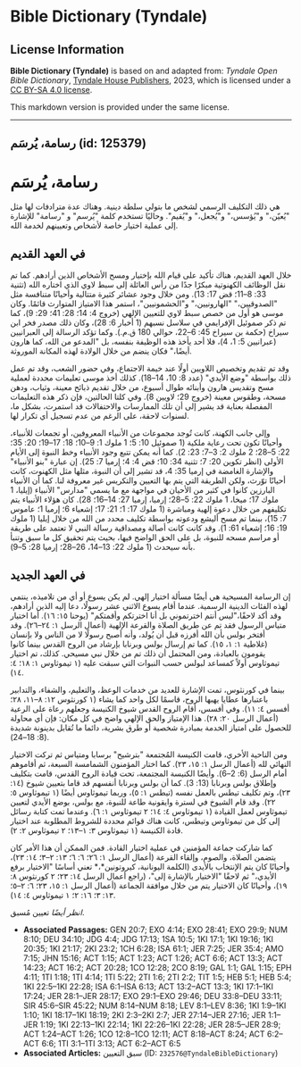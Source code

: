 # Bible Dictionary (Tyndale)

## License Information

**Bible Dictionary (Tyndale)** is based on and adapted from: _Tyndale Open Bible Dictionary_, [Tyndale House Publishers](https://tyndaleopenresources.com/), 2023, which is licensed under a [CC BY-SA 4.0 license](https://creativecommons.org/licenses/by-sa/4.0/legalcode.en).

This markdown version is provided under the same license.



--------------------------------

## رسامة، يُرسَم (id: 125379)

رسامة، يُرسَم
=============

هي ذلك التكليف الرسمي لشخص ما بتولي سلطة دينية. وهناك عدة مترادفات لها مثل "يُعيّن،" و"يُؤسس،" و"يُجعل،" و"يُقيم". وحاليًا تستخدم كلمة "يُرسم" و "رسامة" للإشارة إلى عملية اختيار خاصة لأشخاص وتعيينهم لخدمة الله.

في العهد القديم
---------------

خلال العهد القديم، هناك تأكيد على قيام الله بإختيار ومسح الأشخاص الذين أرادهم. كما تم نقل الوظائف الكهنوتية مبكرًا جدًا من رأس العائلة إلى سبط لاوي الذي اختاره الله (تثنية 33: 8–11؛ قض 17: 13). ومن خلال وجود عشائر كثيرة متتالية وأحيانًا متنافسة مثل "الصدوقيين،" "الهارونيين،" و"الحشمونيين"، استمر هذا الامتياز المتوارث قائمًا. وكان موسى هو أول من خصص سبط لاوي للتعيين الإلهي (خروج 4: 14؛ 28: 41؛ 29: 9)، كما تم ذكر صموئيل الإفرايمي في سلاسل نسبهم (1 أخبار 6: 28)، وكان ذلك مصدر فخر ابن سيراخ (حكمة بن سيراخ 45: 6–22، حوالي 180 ق.م.). وكما تؤكد الرسالة إلى العبرانيين (عبرانيين 5: 1، 4)، فلا أحد يأخذ هذه الوظيفة بنفسه، بل "المدعو من الله، كما هارون أيضًا،" فكان ينضم من خلال الولادة لهذه المكانة الموروثة.

وقد تم تقديم وتخصيص اللاويين أولًا عند خيمة الاجتماع، وفي حضور الشعب، وقد تم عمل ذلك بواسطة "وضع الأيدي" (عدد 8: 10، 14–18). كذلك أخذ موسى تعليمات محددة لعملية مسح وتقديس هارون وأبنائه طوال أسبوع، من خلال تقديم ذبائح معينة، وثياب، ودهن مسحة، وطقوس معينة (خروج 29؛ لاويين 8). وفي كلتا الحالتين، فإن ذكر هذه التعليمات المفصلة بعناية قد يشير إلى أن تلك الممارسات والاحتفالات قد استمرت، بشكل ما، لسنوات لاحقة، على الرغم من عدم تسجيل أي تكرار لها.

وإلى جانب الكهنة، كانت تُوجد مجموعات من الأنبياء المعروفين، أو تجمعات للأنبياء، وأحيانًا تكون تحت رعاية ملكية (1 صموئيل 10: 5؛ 1 ملوك 1: 9–10؛ 18: 17–19؛ 20: 35؛ 22: 5–28؛ 2 ملوك 2: 3–7؛ 23: 2). كما أنه يمكن تتبع وجود الأنبياء وخط النبوة إلى الأيام الأولى (انظر تكوين 20: 7؛ تثنية 34: 10؛ قض 4: 4؛ إرميا 7: 25). إن عبارة "بنو الأنبياء" والإشارة الغامضة في إرميا 35: 4، قد تشير إلى أن النبوة، مثلها مثل الكهنوت، كانت أحيانًا توّرث، ولكن الطريقة التي يتم بها التعيين والتكريس غير معروفة لنا. كما أن الأنبياء البارزين كانوا في كثير من الأحيان في مواجهة مع ما يسمي "مدارس" الأنبياء (إيليا، 1 ملوك 17؛ ميخا، 1 ملوك 22: 5–28؛ إرميا، إرميا 27: 14–16؛ 28). كان هؤلاء الأنبياء يتم تكليفهم من خلال دعوة إلهية ومباشرة (1 ملوك 17: 1؛ 21: 17؛ إشعياء 6؛ إرميا 1؛ عاموس 7: 15)، بينما تم مسح أليشع ودعوته بواسطة تكليف محدد من الله من خلال إيليا (1 ملوك 19: 16؛ إشعياء 61: 1). وقد كانت كانت أصالة ومصداقية رسالة النبي لا تعتمد على طريقة أو مراسم مسحه للنبوة، بل على الحق الواضح فيها، بحيث يتم تحقيق كل ما سبق وتنبأ بأنه سيحدث (1 ملوك 22: 13–14، 26–28؛ إرميا 28: 5–9).

في العهد الجديد
---------------

إن الرسامة المسيحية هي أيضًا مسألة اختيار إلهي. لم يكن يسوع أو أي من تلاميذه، ينتمي لهذه الفئات الدينية الرسمية. عندما أقام يسوع الاثني عشر رسولًا، دعا إليه الذين أرادهم، وقد أكد لاحقًا،"ليس أنتم اخترتموني بل أنا اخترتكم وأقمتكم" (يوحنا ١٥: ١٦). أما اختيار متياس الرسول فقد تم عن طريق الصلاة والقرعة الإلهية (أعمال الرسل ١: ٢٤–٢٦). وقد أفتخر بولس بأن الله أفرزه قبل أن يُولد، وأنه أصبح رسولًا لا من الناس ولا بإنسان (غلاطية ١: ١، ١٥). كما تم إرسال بولس وبرنابا بإرشاد من الروح القدس بينما كانوا يقومون بالعبادة، ومن المحتمل أن ذلك تم من خلال نبي مسيحي. كذلك، تم اختيار تيموثاوس أولاً كمساعد لبولس حسب النبوات التي سبقت عليه (١ تيموثاوس ١: ١٨؛ ٤: ١٤).

بينما في كورنثوس، تمت الإشارة للعديد من خدمات الوعظ، والتعليم، والشفاء، والتدابير باعتبارها عطايا يهبها الروح، قاسمًا لكل واحد كما يشاء (١ كورنثوس ١٢: ٨–١١، ٢٨؛ أفسس ٤: ١١). وفي أفسس، أقام الروح القدس شيوخ الكنيسة وجعلهم رعاة على الرعية (أعمال الرسل ٢٠: ٢٨). هذا الإمتياز والحق الإلهي واضح في كل مكان: فإن أي محاولة للحصول على امتياز الخدمة بمبادرة شخصية أو طرق بشرية، دائما ما تُقابل بدينونة شديدة (8: 18–24).

ومن الناحية الأخري، قامت الكنيسة المُجتمعة "بترشيح" برسابا ومتياس ثم تركت الاختيار النهائي لله (أعمال الرسل ١: ١٥، ٢٣). كما اختار المؤمنون الشمامسة السبعة، ثم أقاموهم أمام الرسل (6: 2–6). وأيضًا الكنيسة المجتمعة، تحت قيادة الروح القدس، قامت بتكليف وإطلاق بولس وبرنابا (13: 3). كما أن بولس وبرنابا أنفسهم قد قاما بتعيين شيوخ (١٤: ٢٣)، وتم تكليف تيطس بالعمل نفسه (تيطس ١: ٥)، وربما تيموثاوس أيضًا (١ تيموثاوس ٥: ٢٢). وقد قام الشيوخ في لسترة وايقونية طاعة للنبوة، مع بولس، بوضع الأيدي لتعيين تيموثاوس لعمل القيادة (١ تيموثاوس ٤: ١٤؛ ٢ تيموثاوس ١: ٦). وعندما تمت كتابة رسائل إلى كل من تيموثاوس وتيطس، كانت هناك قوائم محددة للشروط المطلوبة عند اختيار قادة الكنيسة (١ تيموثاوس ٣: ١–١٣؛ ٢ تيموثاوس ٢: ٢).

كما شاركت جماعة المؤمنين في عملية اختيار القادة. فمن الممكن أن هذا الأمر كان يتضمن الصلاة، والصوم، وإلقاء القرعة (أعمال الرسل ١: ٢٦؛ ٦: ٦؛ ١٣: ٢–٣؛ ١٤: ٢٣)، وأحيانًا كان يتم الإنتخاب بالأيدى (الكلمة اليونانية، كيروتونين*،* تعني أساسًا "الاختيار برفع الأيدي،" ثم لاحقًا "الاختيار بالإشارة إلى"، (راجع أعمال الرسل ١٤: ٢٣؛ ٢ كورنثوس ٨: ١٩)، وأحيانًا كان الاختيار يتم من خلال موافقة الجماعة (أعمال الرسل ١: ١٥، ٢٣؛ ٦: ٢–٥؛ ١٣: ٣؛ ١٦: ٢؛ ١ تيموثاوس ٤: ١٤).

*انظر أيضًا* تعيين مُسبق.

* **Associated Passages:** GEN 20:7; EXO 4:14; EXO 28:41; EXO 29:9; NUM 8:10; DEU 34:10; JDG 4:4; JDG 17:13; 1SA 10:5; 1KI 17:1; 1KI 19:16; 1KI 20:35; 1KI 21:17; 2KI 23:2; 1CH 6:28; ISA 61:1; JER 7:25; JER 35:4; AMO 7:15; JHN 15:16; ACT 1:15; ACT 1:23; ACT 1:26; ACT 6:6; ACT 13:3; ACT 14:23; ACT 16:2; ACT 20:28; 1CO 12:28; 2CO 8:19; GAL 1:1; GAL 1:15; EPH 4:11; 1TI 1:18; 1TI 4:14; 1TI 5:22; 2TI 1:6; 2TI 2:2; TIT 1:5; HEB 5:1; HEB 5:4; 1KI 22:5–1KI 22:28; ISA 6:1–ISA 6:13; ACT 13:2–ACT 13:3; 1KI 17:1–1KI 17:24; JER 28:1–JER 28:17; EXO 29:1–EXO 29:46; DEU 33:8–DEU 33:11; SIR 45:6–SIR 45:22; NUM 8:14–NUM 8:18; LEV 8:1–LEV 8:36; 1KI 1:9–1KI 1:10; 1KI 18:17–1KI 18:19; 2KI 2:3–2KI 2:7; JER 27:14–JER 27:16; JER 1:1–JER 1:19; 1KI 22:13–1KI 22:14; 1KI 22:26–1KI 22:28; JER 28:5–JER 28:9; ACT 1:24–ACT 1:26; 1CO 12:8–1CO 12:11; ACT 8:18–ACT 8:24; ACT 6:2–ACT 6:6; 1TI 3:1–1TI 3:13; ACT 6:2–ACT 6:5
* **Associated Articles:** سبق التعيين (ID: `232576@TyndaleBibleDictionary`)

